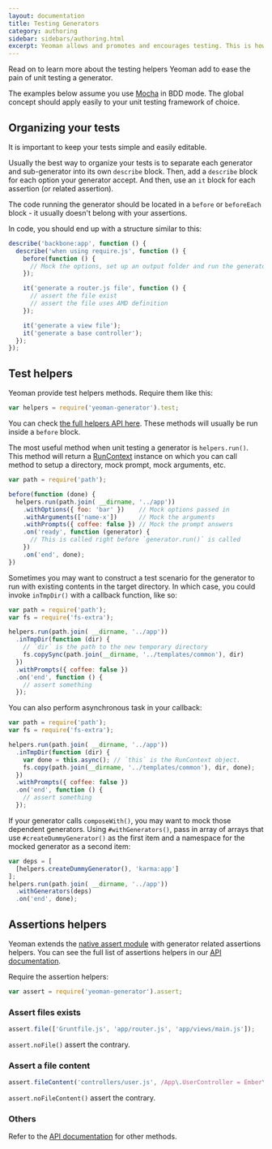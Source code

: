 ```yaml
---
layout: documentation
title: Testing Generators
category: authoring
sidebar: sidebars/authoring.html
excerpt: Yeoman allows and promotes and encourages testing. This is how
---
```


Read on to learn more about the testing helpers Yeoman add to ease the pain of unit testing a generator.

The examples below assume you use [Mocha](http://mochajs.org/) in BDD mode. The global concept should apply easily to your unit testing framework of choice.

## Organizing your tests

It is important to keep your tests simple and easily editable.

Usually the best way to organize your tests is to separate each generator and sub-generator into its own `describe` block. Then, add a `describe` block for each option your generator accept. And then, use an `it` block for each assertion (or related assertion).

The code running the generator should be located in a `before` or `beforeEach` block - it usually doesn't belong with your assertions.

In code, you should end up with a structure similar to this:

```js
describe('backbone:app', function () {
  describe('when using require.js', function () {
    before(function () {
      // Mock the options, set up an output folder and run the generator
    });

    it('generate a router.js file', function () {
      // assert the file exist
      // assert the file uses AMD definition
    });

    it('generate a view file');
    it('generate a base controller');
  });
});
```

## Test helpers

Yeoman provide test helpers methods. Require them like this:

```js
var helpers = require('yeoman-generator').test;
```

You can check [the full helpers API here](http://yeoman.github.io/generator/helpers.html). These methods will usually be run inside a `before` block.

The most useful method when unit testing a generator is `helpers.run()`. This method will return a [RunContext](http://yeoman.github.io/generator/RunContext.html) instance on which you can call method to setup a directory, mock prompt, mock arguments, etc.

```js
var path = require('path');

before(function (done) {
  helpers.run(path.join( __dirname, '../app'))
    .withOptions({ foo: 'bar' })    // Mock options passed in
    .withArguments(['name-x'])      // Mock the arguments
    .withPrompts({ coffee: false }) // Mock the prompt answers
    .on('ready', function (generator) {
      // This is called right before `generator.run()` is called
    })
    .on('end', done);
})
```

Sometimes you may want to construct a test scenario for the generator to run with existing contents in the target directory. In which case, you could invoke `inTmpDir()` with a callback function, like so:

```js
var path = require('path');
var fs = require('fs-extra');

helpers.run(path.join( __dirname, '../app'))
  .inTmpDir(function (dir) {
    // `dir` is the path to the new temporary directory
    fs.copySync(path.join(__dirname, '../templates/common'), dir)
  })
  .withPrompts({ coffee: false })
  .on('end', function () {
    // assert something
  });
```

You can also perform asynchronous task in your callback:

```js
var path = require('path');
var fs = require('fs-extra');

helpers.run(path.join( __dirname, '../app'))
  .inTmpDir(function (dir) {
    var done = this.async(); // `this` is the RunContext object.
    fs.copy(path.join(__dirname, '../templates/common'), dir, done);
  })
  .withPrompts({ coffee: false })
  .on('end', function () {
    // assert something
  });
```

If your generator calls `composeWith()`, you may want to mock those dependent generators. Using `#withGenerators()`, pass in array of arrays that use `#createDummyGenerator()` as the first item and a namespace for the mocked generator as a second item:

```js
var deps = [
  [helpers.createDummyGenerator(), 'karma:app']
];
helpers.run(path.join( __dirname, '../app'))
  .withGenerators(deps)
  .on('end', done);
```


## Assertions helpers

Yeoman extends the [native assert module](https://nodejs.org/api/assert.html) with generator related assertions helpers. You can see the full list of assertions helpers in our [API documentation](http://yeoman.github.io/generator/assert.html).

Require the assertion helpers:

```js
var assert = require('yeoman-generator').assert;
```

### Assert files exists

```js
assert.file(['Gruntfile.js', 'app/router.js', 'app/views/main.js']);
```

`assert.noFile()` assert the contrary.

### Assert a file content

```js
assert.fileContent('controllers/user.js', /App\.UserController = Ember\.ObjectController\.extend/);
```

`assert.noFileContent()` assert the contrary.

### Others

Refer to the [API documentation](http://yeoman.github.io/generator/helpers.html) for other methods.
